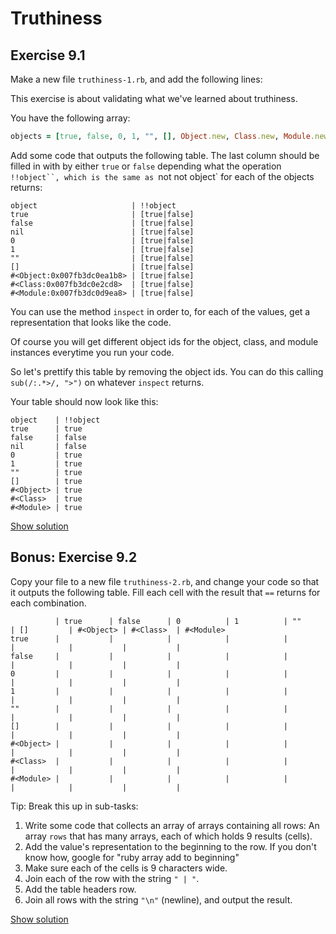 # Truthiness

## Exercise 9.1

Make a new file `truthiness-1.rb`, and add the following lines:

This exercise is about validating what we've learned about truthiness.

You have the following array:

```ruby
objects = [true, false, 0, 1, "", [], Object.new, Class.new, Module.new]
```

Add some code that outputs the following table. The last column should be
filled in with by either `true` or `false` depending what the operation
`!!object``, which is the same as `not not object` for each of the objects
returns:

```
object                     | !!object
true                       | [true|false]
false                      | [true|false]
nil                        | [true|false]
0                          | [true|false]
1                          | [true|false]
""                         | [true|false]
[]                         | [true|false]
#<Object:0x007fb3dc0ea1b8> | [true|false]
#<Class:0x007fb3dc0e2cd8>  | [true|false]
#<Module:0x007fb3dc0d9ea8> | [true|false]
```

You can use the method `inspect` in order to, for each of the values, get a
representation that looks like the code.

Of course you will get different object ids for the object, class, and module
instances everytime you run your code.

So let's prettify this table by removing the object ids. You can do this
calling `sub(/:.*>/, ">")` on whatever `inspect` returns.

Your table should now look like this:

```
object    | !!object
true      | true
false     | false
nil       | false
0         | true
1         | true
""        | true
[]        | true
#<Object> | true
#<Class>  | true
#<Module> | true
```

<a href="../solutions/09-truthiness-1.html.md" class="solution">Show solution</a>


## Bonus: Exercise 9.2

Copy your file to a new file `truthiness-2.rb`, and change your code so that
it outputs the following table. Fill each cell with the result that `==`
returns for each combination.

```
          | true      | false      | 0          | 1          | ""         | []         | #<Object> | #<Class>  | #<Module>
true      |           |            |            |            |            |            |           |           |
false     |           |            |            |            |            |            |           |           |
0         |           |            |            |            |            |            |           |           |
1         |           |            |            |            |            |            |           |           |
""        |           |            |            |            |            |            |           |           |
[]        |           |            |            |            |            |            |           |           |
#<Object> |           |            |            |            |            |            |           |           |
#<Class>  |           |            |            |            |            |            |           |           |
#<Module> |           |            |            |            |            |            |           |           |
```

Tip: Break this up in sub-tasks:

1. Write some code that collects an array of arrays containing all rows: An
   array `rows` that has many arrays, each of which holds 9 results (cells).
2. Add the value's representation to the beginning to the row. If you don't
   know how, google for "ruby array add to beginning"
3. Make sure each of the cells is 9 characters wide.
4. Join each of the row with the string `" | "`.
5. Add the table headers row.
6. Join all rows with the string `"\n"` (newline), and output the result.

<a href="../solutions/09-truthiness-2.html.md" class="solution">Show solution</a>

